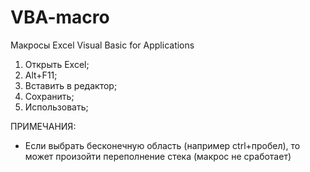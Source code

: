 # VBA-macro
Макросы Excel Visual Basic for Applications


1. Открыть Excel;
2. Alt+F11;
3. Вставить в редактор;
4. Сохранить;
5. Использовать;


ПРИМЕЧАНИЯ:
* Если выбрать бесконечную область (например ctrl+пробел), то может произойти переполнение стека (макрос не сработает)
